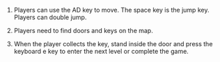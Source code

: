 1. Players can use the AD key to move. The space key is the jump key. Players can double jump.

2. Players need to find doors and keys on the map.

3. When the player collects the key, stand inside the door and press the keyboard e key to enter the next level or complete the game.
